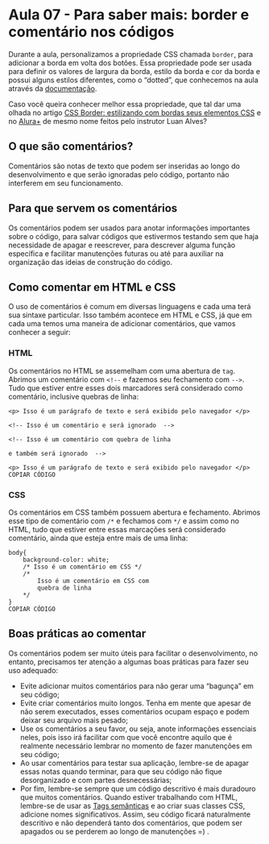 # Aula 07 - Para saber mais: border e comentário nos códigos

Durante a aula, personalizamos a propriedade CSS chamada `border`, para adicionar a borda em volta dos botões. Essa propriedade pode ser usada para definir os valores de largura da borda, estilo da borda e cor da borda e possui alguns estilos diferentes, como o “dotted”, que conhecemos na aula através da [documentação](https://www.w3schools.com/css/css_border.asp).

Caso você queira conhecer melhor essa propriedade, que tal dar uma olhada no artigo [CSS Border: estilizando com bordas seus elementos CSS](https://www.alura.com.br/artigos/css-border-estilizando-bordas-elementos-css) e no [Alura+](https://cursos.alura.com.br/extra/alura-mais/css-border-estilizando-com-bordas-seus-elementos-css-c1486) de mesmo nome feitos pelo instrutor Luan Alves?

## **O que são comentários?**

Comentários são notas de texto que podem ser inseridas ao longo do desenvolvimento e que serão ignoradas pelo código, portanto não interferem em seu funcionamento.

## **Para que servem os comentários**

Os comentários podem ser usados para anotar informações importantes sobre o código, para salvar códigos que estivermos testando sem que haja necessidade de apagar e reescrever, para descrever alguma função específica e facilitar manutenções futuras ou até para auxiliar na organização das ideias de construção do código.

## **Como comentar em HTML e CSS**

O uso de comentários é comum em diversas linguagens e cada uma terá sua sintaxe particular. Isso também acontece em HTML e CSS, já que em cada uma temos uma maneira de adicionar comentários, que vamos conhecer a seguir:

### **HTML**

Os comentários no HTML se assemelham com uma abertura de `tag`. Abrimos um comentário com `<!--` e fazemos seu fechamento com `-->`. Tudo que estiver entre esses dois marcadores será considerado como comentário, inclusive quebras de linha:

```
<p> Isso é um parágrafo de texto e será exibido pelo navegador </p>

<!-- Isso é um comentário e será ignorado  -->

<!-- Isso é um comentário com quebra de linha

e também será ignorado  -->

<p> Isso é um parágrafo de texto e será exibido pelo navegador </p>
COPIAR CÓDIGO
```

### **CSS**

Os comentários em CSS também possuem abertura e fechamento. Abrimos esse tipo de comentário com `/*` e fechamos com `*/` e assim como no HTML, tudo que estiver entre essas marcações será considerado comentário, ainda que esteja entre mais de uma linha:

```
body{
    background-color: white;
    /* Isso é um comentário em CSS */
    /*
        Isso é um comentário em CSS com
        quebra de linha
    */
}
COPIAR CÓDIGO
```

## **Boas práticas ao comentar**

Os comentários podem ser muito úteis para facilitar o desenvolvimento, no entanto, precisamos ter atenção a algumas boas práticas para fazer seu uso adequado:

- Evite adicionar muitos comentários para não gerar uma “bagunça” em seu código;
- Evite criar comentários muito longos. Tenha em mente que apesar de não serem executados, esses comentários ocupam espaço e podem deixar seu arquivo mais pesado;
- Use os comentários a seu favor, ou seja, anote informações essenciais neles, pois isso irá facilitar com que você encontre aquilo que é realmente necessário lembrar no momento de fazer manutenções em seu código;
- Ao usar comentários para testar sua aplicação, lembre-se de apagar essas notas quando terminar, para que seu código não fique desorganizado e com partes desnecessárias;
- Por fim, lembre-se sempre que um código descritivo é mais duradouro que muitos comentários. Quando estiver trabalhando com HTML, lembre-se de usar as [Tags semânticas](https://developer.mozilla.org/pt-BR/docs/Glossary/Semantics) e ao criar suas classes CSS, adicione nomes significativos. Assim, seu código ficará naturalmente descritivo e não dependerá tanto dos comentários, que podem ser apagados ou se perderem ao longo de manutenções =) .